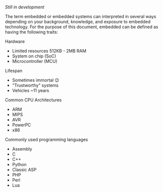 _Still in development_

The term embedded or embedded systems can interpreted in several ways depending on your background, knowledge, and exposure to embedded technology. For the purpose of this document, embedded can be defined as having the following traits:

Hardware

* Limited  resources 512KB - 2MB RAM 
* System on chip \(SoC\) 
* Microcontroller \(MCU\)  

Lifespan

* Sometimes immortal 😉
* "Trustworthy" systems
* Vehicles ~11 years

Common CPU Architectures

* ARM 
* MIPS 
* AVR
* PowerPC
* x86

Commonly used programming languages

* Assembly
* C 
* C++  
* Python
* Classic ASP
* PHP
* Perl
* Lua



